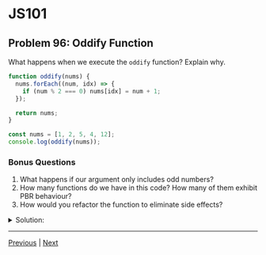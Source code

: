 # JS101
## Problem 96: Oddify Function

What happens when we execute the `oddify` function? Explain why.

```js
function oddify(nums) {
  nums.forEach((num, idx) => {
    if (num % 2 === 0) nums[idx] = num + 1;
  });

  return nums;
}

const nums = [1, 2, 5, 4, 12];
console.log(oddify(nums));
```

### Bonus Questions
1. What happens if our argument only includes odd numbers?
2. How many functions do we have in this code? How many of them exhibit PBR behaviour?
3. How would you refactor the function to eliminate side effects?

<details>
<summary>Solution:</summary>

**Output:** `[1, 3, 5, 5, 13]`

**Explanation:**

The function receives a reference to the array and mutates it by incrementing any even numbers to make them odd:
- `1` is odd → stays `1`
- `2` is even → becomes `3`
- `5` is odd → stays `5`
- `4` is even → becomes `5`
- `12` is even → becomes `13`

The function then returns the same array reference. This exhibits pass-by-reference behavior because the original `nums` array is mutated.

**Bonus Questions:**

1. The function will simply return the original array intact. It's still pass-by-reference, though - the function still receives a reference to the array, it just doesn't perform any mutations.

```js
const nums = [1, 3, 5, 7];
console.log(oddify(nums));  // [1, 3, 5, 7]
console.log(nums);          // [1, 3, 5, 7] (same array)
```

2. Three functions, all of which receive objects as arguments:
   - `oddify` - receives the array
   - The `forEach` callback - receives the array element (`num`) and index (`idx`), but more importantly...
   - **Note:** The callback also has access to the array through closure (`nums`), which it uses to perform mutations via `nums[idx]`

All three technically exhibit PBR behavior because they all have access to the array reference (whether as a parameter or through closure).

3. Example solution to eliminate side effects:

```js
function oddify(nums) {
  return nums.map(num => {
    if (num % 2 === 0) return num + 1;
    return num;
  });
}

const nums = [1, 2, 5, 4, 12];
const result = oddify(nums);
console.log(result);  // [1, 3, 5, 5, 13]
console.log(nums);    // [1, 2, 5, 4, 12] (unchanged)
```

This version uses `map` which returns a new array, leaving the original unchanged. It's a pure function with no side effects.

</details>

---

[Previous](095.md) | [Next](097.md)

